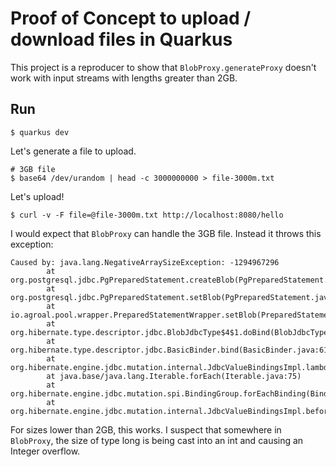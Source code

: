 # Proof of Concept to upload / download files in Quarkus

This project is a reproducer to show that `BlobProxy.generateProxy` doesn't work with input streams with lengths greater
than 2GB.

## Run
```
$ quarkus dev
```

Let's generate a file to upload.
```
# 3GB file
$ base64 /dev/urandom | head -c 3000000000 > file-3000m.txt
```

Let's upload!
```
$ curl -v -F file=@file-3000m.txt http://localhost:8080/hello
```

I would expect that `BlobProxy` can handle the 3GB file. Instead it throws this exception:
```
Caused by: java.lang.NegativeArraySizeException: -1294967296
        at org.postgresql.jdbc.PgPreparedStatement.createBlob(PgPreparedStatement.java:1208)
        at org.postgresql.jdbc.PgPreparedStatement.setBlob(PgPreparedStatement.java:1232)
        at io.agroal.pool.wrapper.PreparedStatementWrapper.setBlob(PreparedStatementWrapper.java:339)
        at org.hibernate.type.descriptor.jdbc.BlobJdbcType$4$1.doBind(BlobJdbcType.java:176)
        at org.hibernate.type.descriptor.jdbc.BasicBinder.bind(BasicBinder.java:61)
        at org.hibernate.engine.jdbc.mutation.internal.JdbcValueBindingsImpl.lambda$beforeStatement$0(JdbcValueBindingsImpl.java:87)
        at java.base/java.lang.Iterable.forEach(Iterable.java:75)
        at org.hibernate.engine.jdbc.mutation.spi.BindingGroup.forEachBinding(BindingGroup.java:51)
        at org.hibernate.engine.jdbc.mutation.internal.JdbcValueBindingsImpl.beforeStatement(JdbcValueBindingsImpl.java:85)
```

For sizes lower than 2GB, this works. I suspect that somewhere in `BlobProxy`, the size of type long is being cast into
an int and causing an Integer overflow.
